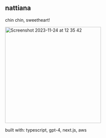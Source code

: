 ## nattiana

chin chin, sweetheart!

<img width="312" alt="Screenshot 2023-11-24 at 12 35 42" src="https://github.com/yzse/nattiana/assets/54381977/d9b46494-2c43-44bd-becb-8db0a5ca4a23">


built with: typescript, gpt-4, next.js, aws
